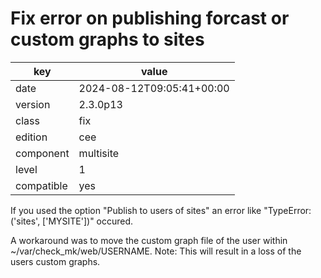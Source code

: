 [//]: # (werk v2)
# Fix error on publishing forcast or custom graphs to sites

key        | value
---------- | ---
date       | 2024-08-12T09:05:41+00:00
version    | 2.3.0p13
class      | fix
edition    | cee
component  | multisite
level      | 1
compatible | yes

If you used the option "Publish to users of sites" an error like "TypeError:
('sites', ['MYSITE'])" occured.

A workaround was to move the custom graph file of the user within
~/var/check_mk/web/USERNAME.
Note: This will result in a loss of the users custom graphs.
